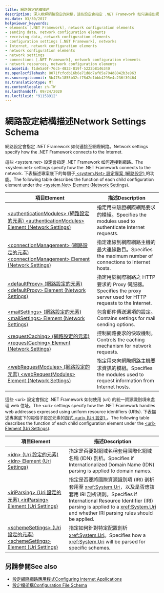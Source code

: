 ```yaml
---
title: 網路設定結構描述
description: 深入瞭解網路設定的架構，這些設定會指定 .NET Framework 如何連接到網際網路並處理 Uri。
ms.date: 03/30/2017
helpviewer_keywords:
- elements [.NET Framework], network configuration elements
- sending data, network configuration elements
- receiving data, network configuration elements
- configuration settings [.NET Framework], networks
- Internet, network configuration elements
- network configuration elements
- network settings
- connections [.NET Framework], network configuration elements
- network resources, network configuration elements
ms.assetid: f1de5a0f-76c5-4833-819f-5222b8146340
ms.openlocfilehash: 8071fcfcdb16b6e71d8d7af05a704d8842b3e963
ms.sourcegitcommit: 5b475c1855b32cf78d2d1bbb4295e4c236f39464
ms.translationtype: MT
ms.contentlocale: zh-TW
ms.lasthandoff: 09/24/2020
ms.locfileid: "91158912"
---
```

# <a name="network-settings-schema"></a><span data-ttu-id="0f449-103">網路設定結構描述</span><span class="sxs-lookup"><span data-stu-id="0f449-103">Network Settings Schema</span></span>

<span data-ttu-id="0f449-104">網路設定會指定 .NET Framework 如何連接至網際網路。</span><span class="sxs-lookup"><span data-stu-id="0f449-104">Network settings specify how the .NET Framework connects to the Internet.</span></span>

<span data-ttu-id="0f449-105">這些 \<system.net> 設定會指定 .NET Framework 如何連接到網路。</span><span class="sxs-lookup"><span data-stu-id="0f449-105">The \<system.net> settings specify how the .NET Framework connects to the network.</span></span> <span data-ttu-id="0f449-106">下表描述專案底下的每個子[ \<system.Net> 設定專案 (網路設定) ](system-net-element-network-settings.md)的功能。</span><span class="sxs-lookup"><span data-stu-id="0f449-106">The following table describes the function of each child configuration element under the [\<system.Net> Element (Network Settings)](system-net-element-network-settings.md).</span></span>  
  
|<span data-ttu-id="0f449-107">項目</span><span class="sxs-lookup"><span data-stu-id="0f449-107">Element</span></span>|<span data-ttu-id="0f449-108">描述</span><span class="sxs-lookup"><span data-stu-id="0f449-108">Description</span></span>|  
|-------------|-----------------|  
|[<span data-ttu-id="0f449-109">\<authenticationModules> (網路設定的元素) </span><span class="sxs-lookup"><span data-stu-id="0f449-109">\<authenticationModules> Element (Network Settings)</span></span>](authenticationmodules-element-network-settings.md)|<span data-ttu-id="0f449-110">指定用來驗證網際網路要求的模組。</span><span class="sxs-lookup"><span data-stu-id="0f449-110">Specifies the modules used to authenticate Internet requests.</span></span>|  
|[<span data-ttu-id="0f449-111">\<connectionManagement> (網路設定的元素) </span><span class="sxs-lookup"><span data-stu-id="0f449-111">\<connectionManagement> Element (Network Settings)</span></span>](connectionmanagement-element-network-settings.md)|<span data-ttu-id="0f449-112">指定連線到網際網路主機的最大連線數目。</span><span class="sxs-lookup"><span data-stu-id="0f449-112">Specifies the maximum number of connections to Internet hosts.</span></span>|  
|[<span data-ttu-id="0f449-113">\<defaultProxy> (網路設定的元素) </span><span class="sxs-lookup"><span data-stu-id="0f449-113">\<defaultProxy> Element (Network Settings)</span></span>](defaultproxy-element-network-settings.md)|<span data-ttu-id="0f449-114">指定用於網際網路之 HTTP 要求的 Proxy 伺服器。</span><span class="sxs-lookup"><span data-stu-id="0f449-114">Specifies the proxy server used for HTTP requests to the Internet.</span></span>|  
|[<span data-ttu-id="0f449-115">\<mailSettings> (網路設定的元素) </span><span class="sxs-lookup"><span data-stu-id="0f449-115">\<mailSettings> Element (Network Settings)</span></span>](mailsettings-element-network-settings.md)|<span data-ttu-id="0f449-116">包含郵件傳送選項的設定。</span><span class="sxs-lookup"><span data-stu-id="0f449-116">Contains settings for mail sending options.</span></span>|  
|[<span data-ttu-id="0f449-117">\<requestCaching> (網路設定的元素) </span><span class="sxs-lookup"><span data-stu-id="0f449-117">\<requestCaching> Element (Network Settings)</span></span>](requestcaching-element-network-settings.md)|<span data-ttu-id="0f449-118">控制網路要求的快取機制。</span><span class="sxs-lookup"><span data-stu-id="0f449-118">Controls the caching mechanism for network requests.</span></span>|  
|[<span data-ttu-id="0f449-119">\<webRequestModules> (網路設定的元素) </span><span class="sxs-lookup"><span data-stu-id="0f449-119">\<webRequestModules> Element (Network Settings)</span></span>](webrequestmodules-element-network-settings.md)|<span data-ttu-id="0f449-120">指定用來向網際網路主機要求資訊的模組。</span><span class="sxs-lookup"><span data-stu-id="0f449-120">Specifies the modules used to request information from Internet hosts.</span></span>|  
  
<span data-ttu-id="0f449-121">這些 \<uri> 設定會指定 .NET Framework 如何使用 (uri) 的統一資源識別項來處理 web 位址。</span><span class="sxs-lookup"><span data-stu-id="0f449-121">The \<uri> settings specify how the .NET Framework handles web addresses expressed using uniform resource identifiers (URIs).</span></span> <span data-ttu-id="0f449-122">下表描述專案底下的每個子設定元素的函式[ \<uri> (Uri 設定) ](uri-element-uri-settings.md)。</span><span class="sxs-lookup"><span data-stu-id="0f449-122">The following table describes the function of each child configuration element under the [\<uri> Element (Uri Settings)](uri-element-uri-settings.md).</span></span>  
  
|<span data-ttu-id="0f449-123">項目</span><span class="sxs-lookup"><span data-stu-id="0f449-123">Element</span></span>|<span data-ttu-id="0f449-124">描述</span><span class="sxs-lookup"><span data-stu-id="0f449-124">Description</span></span>|  
|-------------|-----------------|  
|[<span data-ttu-id="0f449-125">\<idn> (Uri 設定的元素) </span><span class="sxs-lookup"><span data-stu-id="0f449-125">\<idn> Element (Uri Settings)</span></span>](idn-element-uri-settings.md)|<span data-ttu-id="0f449-126">指定是否要對網域名稱套用國際化網域名稱 (IDN) 剖析。</span><span class="sxs-lookup"><span data-stu-id="0f449-126">Specifies if Internationalized Domain Name (IDN) parsing is applied to domain names.</span></span>|  
|[<span data-ttu-id="0f449-127">\<iriParsing> (Uri 設定的元素) </span><span class="sxs-lookup"><span data-stu-id="0f449-127">\<iriParsing> Element (Uri Settings)</span></span>](iriparsing-element-uri-settings.md)|<span data-ttu-id="0f449-128">指定是否要將國際資源識別項 (IRI) 剖析套用至 <xref:System.Uri>，以及是否應該套用 IRI 剖析規則。</span><span class="sxs-lookup"><span data-stu-id="0f449-128">Specifies if International Resource Identifier (IRI) parsing is applied to a <xref:System.Uri> and whether IRI parsing rules should be applied.</span></span>|  
|[<span data-ttu-id="0f449-129">\<schemeSettings> (Uri 設定的元素) </span><span class="sxs-lookup"><span data-stu-id="0f449-129">\<schemeSettings> Element (Uri Settings)</span></span>](schemesettings-element-uri-settings.md)|<span data-ttu-id="0f449-130">指定如何針對特定配置剖析 <xref:System.Uri>。</span><span class="sxs-lookup"><span data-stu-id="0f449-130">Specifies how a <xref:System.Uri> will be parsed for specific schemes.</span></span>|  
  
## <a name="see-also"></a><span data-ttu-id="0f449-131">另請參閱</span><span class="sxs-lookup"><span data-stu-id="0f449-131">See also</span></span>

- [<span data-ttu-id="0f449-132">設定網際網路應用程式</span><span class="sxs-lookup"><span data-stu-id="0f449-132">Configuring Internet Applications</span></span>](../../../network-programming/configuring-internet-applications.md)
- [<span data-ttu-id="0f449-133">設定檔架構</span><span class="sxs-lookup"><span data-stu-id="0f449-133">Configuration File Schema</span></span>](../index.md)
